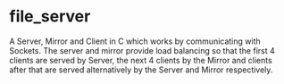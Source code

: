 # file_server
A Server, Mirror and Client in C which works by communicating with Sockets. The server and mirror provide load balancing so that the first 4 clients are served by Server, the next 4 clients by the Mirror and clients after that are served alternatively by the Server and Mirror respectively.
